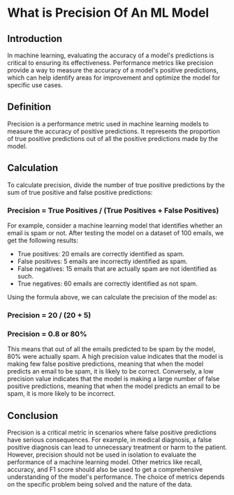 # What is Precision Of An ML Model

## Introduction

In machine learning, evaluating the accuracy of a model's predictions is critical to ensuring its effectiveness. Performance metrics like precision provide a way to measure the accuracy of a model's positive predictions, which can help identify areas for improvement and optimize the model for specific use cases.

## Definition

Precision is a performance metric used in machine learning models to measure the accuracy of positive predictions. It represents the proportion of true positive predictions out of all the positive predictions made by the model.

## Calculation

To calculate precision, divide the number of true positive predictions by the sum of true positive and false positive predictions:

### Precision = True Positives / (True Positives + False Positives)

For example, consider a machine learning model that identifies whether an email is spam or not. After testing the model on a dataset of 100 emails, we get the following results:

- True positives: 20 emails are correctly identified as spam.
- False positives: 5 emails are incorrectly identified as spam.
- False negatives: 15 emails that are actually spam are not identified as such.
- True negatives: 60 emails are correctly identified as not spam.

Using the formula above, we can calculate the precision of the model as:

### Precision = 20 / (20 + 5)

### Precision = 0.8 or 80%

This means that out of all the emails predicted to be spam by the model, 80% were actually spam. A high precision value indicates that the model is making few false positive predictions, meaning that when the model predicts an email to be spam, it is likely to be correct. Conversely, a low precision value indicates that the model is making a large number of false positive predictions, meaning that when the model predicts an email to be spam, it is more likely to be incorrect.

## Conclusion

Precision is a critical metric in scenarios where false positive predictions have serious consequences. For example, in medical diagnosis, a false positive diagnosis can lead to unnecessary treatment or harm to the patient. However, precision should not be used in isolation to evaluate the performance of a machine learning model. Other metrics like recall, accuracy, and F1 score should also be used to get a comprehensive understanding of the model's performance. The choice of metrics depends on the specific problem being solved and the nature of the data.
